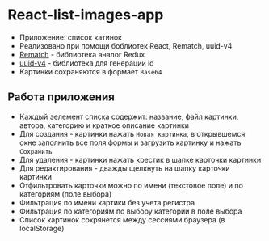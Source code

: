 # React-list-images-app
* Приложение: список катинок
* Реализовано при помощи боблиотек React, Rematch, uuid-v4
* [Rematch](https://github.com/rematch/rematch) - библиотека аналог Redux 
* [uuid-v4](https://www.npmjs.com/package/uuid-v4) - библиотека для генерации id 
* Картинки сохраняются в формает ```Base64```

## Работа приложения
* Каждый эелемент списка содержит: название, файл картинки, автора, категорию и краткое описание картинки
* Для создания - картинки нажать ```Новая картинка```, в открывшемся окне заполнить все поля формы и загрузить картинку и нажать ```Сохранить```
* Для удаления - картинки нажать крестик в шапке карточки картинки
* Для редактирования - дважды щелкнуть на шапку карточки картинки
* Отфильтровать карточки можно по имени (текстовое поле) и по категориям (поле выбора)
* Фильтрация по имени картики без учета регистра
* Фильтрация по категориям по выбору категории в поле выбора
* Список картинок сохрянется между сессиями браузера (в localStorage)